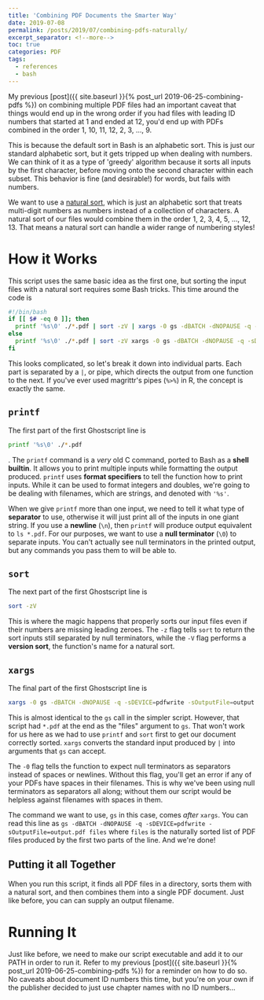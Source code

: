 ```yaml
---
title: 'Combining PDF Documents the Smarter Way'
date: 2019-07-08
permalink: /posts/2019/07/combining-pdfs-naturally/
excerpt_separator: <!--more-->
toc: true
categories: PDF
tags:
  - references
  - bash
---
```


My previous [post]({{ site.baseurl }}{% post_url 2019-06-25-combining-pdfs %}) on combining multiple PDF files had an important caveat that things would end up in the wrong order if you had files with leading ID numbers that started at 1 and ended at 12, you'd end up with PDFs combined in the order 1, 10, 11, 12, 2, 3, ..., 9.
<!--more-->
This is because the default sort in Bash is an alphabetic sort. This is just our standard alphabetic sort, but it gets tripped up when dealing with numbers. We can think of it as a type of 'greedy' algorithm because it sorts all inputs by the first character, before moving onto the second character within each subset. This behavior is fine (and desirable!) for words, but fails with numbers.

We want to use a [natural sort](https://en.wikipedia.org/wiki/Natural_sort_order), which is just an alphabetic sort that treats multi-digit numbers as numbers instead of a collection of characters. A natural sort of our files would combine them in the order 1, 2, 3, 4, 5, ..., 12, 13. That means a natural sort can handle a wider range of numbering styles!

# How it Works

This script uses the same basic idea as the first one, but sorting the input files with a natural sort requires some Bash tricks. This time around the code is

```bash
#!/bin/bash
if [[ $# -eq 0 ]]; then
  printf '%s\0' ./*.pdf | sort -zV | xargs -0 gs -dBATCH -dNOPAUSE -q -sDEVICE=pdfwrite -sOutputFile=output.pdf
else
  printf '%s\0' ./*.pdf | sort -zV xargs -0 gs -dBATCH -dNOPAUSE -q -sDEVICE=pdfwrite -sOutputFile=$1
fi
```

This looks complicated, so let's break it down into individual parts. Each part is separated by a `|`, or pipe, which directs the output from one function to the next. If you've ever used magrittr's pipes (`%>%`) in R, the concept is exactly the same.

## `printf`

The first part of the first Ghostscript line is

```bash
printf '%s\0' ./*.pdf
```

. The `printf` command is a *very* old C command, ported to Bash as a **shell builtin**. It allows you to print multiple inputs while formatting the output produced. `printf` uses **format specifiers** to tell the function how to print inputs. While it can be used to format integers and doubles, we're going to be dealing with filenames, which are strings, and denoted with `'%s'`.

When we give `printf` more than one input, we need to tell it what type of **separator** to use, otherwise it will just print all of the inputs in one giant string. If you use a **newline** (`\n`), then `printf` will produce output equivalent to `ls *.pdf`. For our purposes, we want to use a **null terminator** (`\0`) to separate inputs. You can't actually see null terminators in the printed output, but any commands you pass them to will be able to.

## `sort`

The next part of the first Ghostscript line is

```bash
sort -zV
```

This is where the magic happens that properly sorts our input files even if their numbers are missing leading zeroes. The `-z` flag tells `sort` to return the sort inputs still separated by null terminators, while the `-V` flag performs a **version sort**, the function's name for a natural sort.

## `xargs`

The final part of the first Ghostscript line is

```bash
xargs -0 gs -dBATCH -dNOPAUSE -q -sDEVICE=pdfwrite -sOutputFile=output.pdf
```

This is almost identical to the `gs` call in the simpler script. However, that script had `*.pdf` at the end as the "files" argument to `gs`. That won't work for us here as we had to use `printf` and `sort` first to get our document correctly sorted. `xargs` converts the standard input produced by `|` into arguments that `gs` can accept.

The `-0` flag tells the function to expect null terminators as separators instead of spaces or newlines. Without this flag, you'll get an error if any of your PDFs have spaces in their filenames. This is why we've been using null terminators as separators all along; without them our script would be helpless against filenames with spaces in them.

The command we want to use, `gs` in this case, comes *after* `xargs`. You can read this line as `gs -dBATCH -dNOPAUSE -q -sDEVICE=pdfwrite -sOutputFile=output.pdf files` where `files` is the naturally sorted list of PDF files produced by the first two parts of the line. And we're done!

## Putting it all Together

When you run this script, it finds all PDF files in a directory, sorts them with a natural sort, and then combines them into a single PDF document. Just like before, you can can supply an output filename.

# Running It

Just like before, we need to make our script executable and add it to our PATH in order to run it. Refer to my previous [post]({{ site.baseurl }}{% post_url 2019-06-25-combining-pdfs %}) for a reminder on how to do so. No caveats about document ID numbers this time, but you're on your own if the publisher decided to just use chapter names with no ID numbers...
